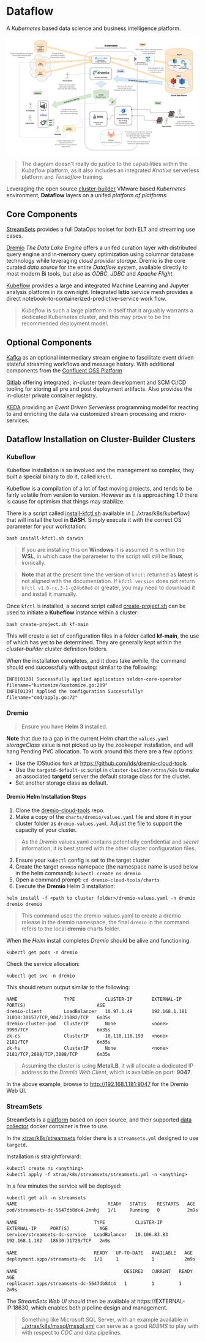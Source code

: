 # Dataflow

A _Kubernetes_ based data science and business intelligence platform.  

![dataflow](images/dataflow.png)

> The diagram doesn't really do justice to the capabilities within the _Kubeflow_ platform, as it also includes an integrated _Knative_ serverless platform and _Tensoflow_ training.

Leveraging the open source [cluster-builder](https://cluster-builder.idstudios.io) VMware based _Kubernetes_ environment, __Dataflow__ layers on a unifed _platform of platforms_:

## Core Components 

[StreamSets](https://streamsets.com) provides a full DataOps toolset for both ELT and streaming use cases.

[Dremio](https://dremio.com) _The Data Lake Engine_ offers a unifed curation layer with distributed query engine and in-memory query optimization using columnar database technology while leveraging _cloud provider storage_.  Dremio is the core curated _data source_ for the entire _Dataflow_ system, available directly to most modern Bi tools, but also as _ODBC_, _JDBC_ and _Apache Flight_.

[Kubeflow](https://kubeflow.org) provides a large and integrated Machine Learning and Jupyter analysis platform in its own right.  Integrated __Istio__ service mesh provides a direct notebook-to-containerized-predictive-service work flow.

> _Kubeflow_ is such a large platform in itself that it arguably warrants a dedicated Kubernetes cluster, and this may prove to be the recommended deployment model.

## Optional Components

[Kafka](https://kafka.apache.org/) as an optional intermediary stream engine to fascilitate event driven stateful streaming workflows and message history.  With additional components from the [Confluent OSS Platform](https://www.confluent.io/download)

[Gitlab](https://gitlab.org) offering integrated, in-cluster team development and SCM Ci/CD tooling for storing all pre and post deployment artifacts.  Also provides the in-cluster private container registry.

[KEDA](https://github.com/kedacore/keda) providing an _Event Driven Serverless_ programming model for reacting to and enriching the data via customized stream processing and micro-services.

## Dataflow Installation on Cluster-Builder Clusters

### Kubeflow

Kubeflow installation is so involved and the management so complex, they built a special binary to do it, called `kfctl`.

Kubeflow is a compilation of a lot of fast moving projects, and tends to be fairly volatile from version to version.  However as it is approaching _1.0_ there is cause for optimism that things may stabilize.

There is a script called [install-kfctl.sh](../xtras/k8s/kubeflow/install-kfctl.sh) available in [../xtras/k8s/kubeflow] that will install the tool in __BASH__. Simply execute it with the correct OS parameter for your workstation:

```
bash install-kfctl.sh darwin
```

> If you are installing this on __Windows__ it is assumed it is within the __WSL__, in which case the parameter to the script will still be __linux__, ironically.


> __Note__ that at the present time the version of `kfctl` returned as __latest__ is not aligned with the documentation.  If `kfctl version` does not return `kfctl v1.0-rc.3-1-g24b60e8` or greater, you may need to download it and install it manually.


Once `kfctl` is installed, a second script called [create-project.sh](../xtras/k8s/kubeflow/create-project.sh) can be used to initiate a __Kubeflow__ instance within a cluster:

```
bash create-project.sh kf-main
```

This will create a set of configuration files in a folder called __kf-main__, the use of which has yet to be determined.  They are generally kept within the _cluster-builder_ cluster definition folders.

When the installation completes, and it does take awhile, the command should end successfully with output similar to the following:

```
INFO[0138] Successfully applied application seldon-core-operator  filename="kustomize/kustomize.go:209"
INFO[0139] Applied the configuration Successfully!       filename="cmd/apply.go:72"
```

### Dremio

> Ensure you have __Helm 3__ installed.

__Note__ that due to a gap in the current Helm chart the `values.yaml` _storageClass_ value is not picked up by the zookeeper installation, and will hang Pending PVC allocation.  To work around this there are a few options:

* Use the IDStudios fork at https://github.com/ids/dremio-cloud-tools
* Use the `targetd-default-sc` script in `cluster-builder/xtras/k8s` to make an associated __targetd__ server the default storage class for the cluster.
* Set another storage class as default.

#### Dremio Helm Installation Steps

1. Clone the [dremio-cloud-tools](https://github.com/dremio/dremio-cloud-tools) repo.
2. Make a copy of the `charts/dremio/values.yaml` file and store it in your cluster folder as `dremio-values.yaml`.  Adjust the file to support the capacity of your cluster.

> As the _Dremio_ values.yaml contains potentially confidential and _secret_ information, it is best stored with the other cluster configuration files.

3. Ensure your `kubectl` config is set to the target cluster
4. Create the target `dremio` namepace (the namespace name is used below in the helm command): `kubectl create ns dremio`
5. Open a command prompt: `cd dremio-cloud-tools/charts`
6. Execute the __Dremio__ Helm 3 installation:

```
helm install -f <path to cluster folder>/dremio-values.yaml -n dremio dremio dremio
```

> This command uses the dremio-values.yaml to create a dremio release in the dremio namespace, the final `dremio` in the command refers to the local __dremio__ charts folder.

When the _Helm_ install completes _Dremio_ should be alive and functioning.  

```
kubectl get pods -n dremio
```

Check the service allocation:

```
kubectl get svc -n dremio
```

This should return output similar to the following:

```
NAME                 TYPE           CLUSTER-IP       EXTERNAL-IP     PORT(S)                          AGE
dremio-client        LoadBalancer   10.97.1.49       192.168.1.181   31010:30157/TCP,9047:31082/TCP   6m35s
dremio-cluster-pod   ClusterIP      None             <none>          9999/TCP                         6m35s
zk-cs                ClusterIP      10.110.116.193   <none>          2181/TCP                         6m35s
zk-hs                ClusterIP      None             <none>          2181/TCP,2888/TCP,3888/TCP       6m35s
```

> Assuming the cluster is using __MetalLB__, it will allocate a dedicated IP address to the _Dremio Web Client_, which is available on port: __9047__.


In the above example, browse to http://192.168.1.181:9047 for the Dremio Web UI.

### StreamSets

StreamSets is a [platform](https://streamsets.com) based on open source, and their supported [data collector](https://hub.docker.com/layers/streamsets/datacollector/) docker container is free to use.  

In the [xtras/k8s/streamsets](../xtras/k8s/streamsets/streamsets.yml) folder there is a `streamsets.yml` designed to use `targetd`.

Installation is straightforward:

```
kubectl create ns <anything>
kubectl apply -f xtras/k8s/streamsets/streamsets.yml -n <anything>
```

In a few minutes the service will be deployed:

```
kubectl get all -n streamsets
NAME                                 READY   STATUS    RESTARTS   AGE
pod/streamsets-dc-5647db8dc4-2mnhj   1/1     Running   0          2m9s

NAME                            TYPE           CLUSTER-IP     EXTERNAL-IP     PORT(S)           AGE
service/streamsets-dc-service   LoadBalancer   10.106.83.83   192.168.1.182   18630:31729/TCP   2m9s

NAME                            READY   UP-TO-DATE   AVAILABLE   AGE
deployment.apps/streamsets-dc   1/1     1            1           2m9s

NAME                                       DESIRED   CURRENT   READY   AGE
replicaset.apps/streamsets-dc-5647db8dc4   1         1         1       2m9s
```

The _StreamSets Web UI_ should then be available at https://EXTERNAL-IP:18630, which enables both pipeline design and management.

> Something like Microsoft SQL Server, with an example available in [../xtras/k8s/mssql/mssql.yml](../xtras/k8s/mssql/mssql.yml) can serve as a good _RDBMS_ to play with with respect to _CDC_ and data pipelines.